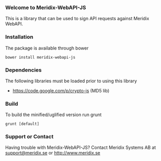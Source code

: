 ### Welcome to Meridix-WebAPI-JS
This is a library that can be used to sign API requests against Meridix WebAPI.

### Installation
The package is available through bower

    bower install meridix-webapi-js
    
### Dependencies
The following libraries must be loaded prior to using this library
* https://code.google.com/p/crypto-js (MD5 lib)
    
### Build
To build the minified/uglified version run grunt

    grunt [default]

### Support or Contact
Having trouble with Meridix-WebAPI-JS?
Contact Meridix Systems AB at <support@meridix.se> or
http://www.meridix.se
